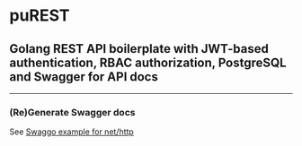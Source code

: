 # puREST

## Golang REST API boilerplate with JWT-based authentication, RBAC authorization, PostgreSQL and Swagger for API docs

---

### (Re)Generate Swagger docs

See [Swaggo example for net/http](https://github.com/swaggo/http-swagger)
